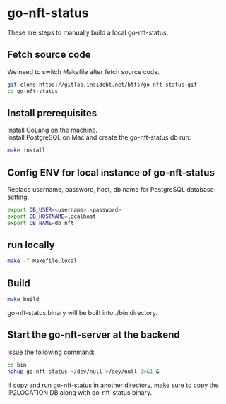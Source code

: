 # go-nft-status

These are steps to manually build a local go-nft-status.

## Fetch source code
We need to switch Makefile after fetch source code.
```bash
git clone https://gitlab.insidebt.net/btfs/go-nft-status.git
cd go-nft-status
```

## Install prerequisites  
Install GoLang on the machine.  
Install PostgreSQL on Mac and create the go-nft-status db run:
```bash
make install
```

## Config ENV for local instance of go-nft-status    
Replace username, password, host, db name for PostgreSQL database setting.
```bash
export DB_USER=<username>:<password>
export DB_HOSTNAME=localhost
export DB_NAME=db_nft
```

## run locally
```bash
make -f Makefile.local
```

## Build
```bash
make build
```
go-nft-status binary will be built into ./bin directory.

## Start the go-nft-server at the backend
Issue the following command:
```bash
cd bin
nohup go-nft-status </dev/null >/dev/null 2>&1 &
```
If copy and run go-nft-status in another directory, make sure to copy the IP2LOCATION DB along with go-nft-status binary.
